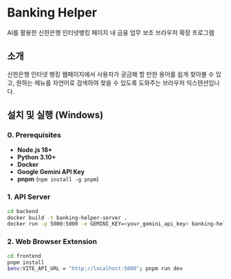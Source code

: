 # Banking Helper
AI를 활용한 신한은행 인터넷뱅킹 페이지 내 금융 업무 보조 브라우저 확장 프로그램

## 소개
신한은행 인터넷 뱅킹 웹페이지에서 사용자가 궁금해 할 만한 용어를 쉽게 찾아볼 수 있고, 원하는 메뉴를 자연어로 검색하여 찾을 수 있도록 도와주는 브라우저 익스텐션입니다.

## 설치 및 실행 (Windows)
### 0. Prerequisites
- **Node.js 18+**
- **Python 3.10+**
- **Docker**
- **Google Gemini API Key**
- **pnpm** (`npm install -g pnpm`)

### 1. API Server

```bash
cd backend
docker build -t banking-helper-server .
docker run -p 5000:5000 -e GEMINI_KEY=<your_gemini_api_key> banking-helper-server
```

### 2. Web Browser Extension

```bash
cd frontend
pnpm install
$env:VITE_API_URL = "http://localhost:5000"; pnpm run dev
```

